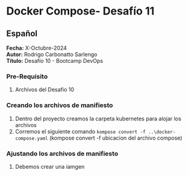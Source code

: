 #  Docker Compose- Desafío 11

## Español

**Fecha:** X-Octubre-2024  
**Autor:** Rodrigo Carbonatto Sarlengo  
**Título:** Desafío 10 - Bootcamp DevOps

### Pre-Requisito
1. Archivos del Desafio 10

### Creando los archivos de manifiesto
1. Dentro del proyecto creamos la carpeta kubernetes para alojar los archivos
2. Corremos el siguiente comando `kompose convert -f ..\docker-compose.yaml` (kompose convert -f ubicacion del archivo compose)

### Ajustando los archivos de manifiesto
1. Debemos crear una iamgen

